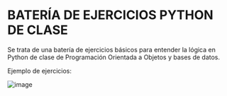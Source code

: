 # BATERÍA DE EJERCICIOS PYTHON DE CLASE

Se trata de una batería de ejercicios básicos para entender la lógica en Python de clase de Programación Orientada a Objetos y bases de datos.

Ejemplo de ejercicios:

![image](https://github.com/NataliaCalvo/bater-a_ejercicios_1/assets/116891081/5f3e8309-1984-4a14-a9e4-890770a4976a)
